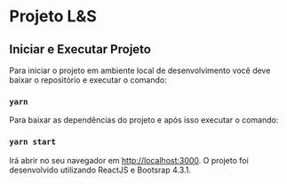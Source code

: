 # Projeto L&S

## Iniciar e Executar Projeto

Para iniciar o projeto em ambiente local de desenvolvimento você deve baixar o repositório e executar o comando: 
### `yarn`
Para baixar as dependências do projeto e após isso executar o comando:
### `yarn start`
Irá abrir no seu navegador em [http://localhost:3000](http://localhost:3000).
O projeto foi desenvolvido utilizando ReactJS e Bootsrap 4.3.1.